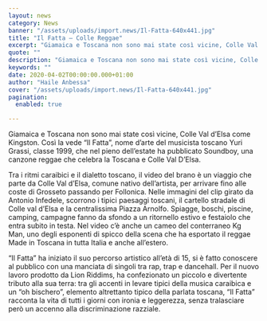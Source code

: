 ```yaml
---
layout: news
category: News
banner: "/assets/uploads/import.news/Il-Fatta-640x441.jpg"
title: "Il Fatta – Colle Reggae"
excerpt: "Giamaica e Toscana non sono mai state così vicine, Colle Val d’Elsa come Kingston. Così la vede “Il Fatta”, nome d’arte del musicista toscano Yuri Grassi, classe 1999, che nel pieno dell’estate ha pubblicato Soundboy, una canzone reggae che celebra la Toscana e Colle Val D’Elsa. Tra i ritmi caraibici e il dialetto toscano, il [&hellip"
quote: ""
description: "Giamaica e Toscana non sono mai state così vicine, Colle Val d’Elsa come Kingston. Così la vede “Il Fatta”, nome d’arte del musicista toscano Yuri Grassi, classe 1999, che nel pieno dell’estate ha pubblicato Soundboy, una canzone reggae che celebra la Toscana e Colle Val D’Elsa. Tra i ritmi caraibici e il dialetto toscano, il [&hellip"
keywords: ""
date: 2020-04-02T00:00:00.000+01:00
author: "Haile Anbessa"
cover: "/assets/uploads/import.news/Il-Fatta-640x441.jpg"
pagination:
  enabled: true

---
```


Giamaica e Toscana non sono mai state così vicine, Colle Val d’Elsa come Kingston. Così la vede “Il Fatta”, nome d’arte del musicista toscano Yuri Grassi, classe 1999, che nel pieno dell’estate ha pubblicato Soundboy, una canzone reggae che celebra la Toscana e Colle Val D’Elsa.

Tra i ritmi caraibici e il dialetto toscano, il video del brano è un viaggio che parte da Colle Val d’Elsa, comune nativo dell’artista, per arrivare fino alle coste di Grosseto passando per Follonica. Nelle immagini del clip girato da Antonio Infedele, scorrono i tipici paesaggi toscani, il cartello stradale di Colle val d’Elsa e la centralissima Piazza Arnolfo. Spiagge, boschi, piscine, camping, campagne fanno da sfondo a un ritornello estivo e festaiolo che entra subito in testa. Nel video c’è anche un cameo del conterraneo Kg Man, uno degli esponenti di spicco della scena che ha esportato il reggae Made in Toscana in tutta Italia e anche all’estero.

“Il Fatta” ha iniziato il suo percorso artistico all’età di 15, si è fatto conoscere al pubblico con una manciata di singoli tra rap, trap e dancehall. Per il nuovo lavoro prodotto da Lion Riddims, ha confezionato un piccolo e divertente tributo alla sua terra: tra gli accenti in levare tipici della musica caraibica e un “oh bischero”, elemento altrettanto tipico della parlata toscana, “Il Fatta” racconta la vita di tutti i giorni con ironia e leggerezza, senza tralasciare però un accenno alla discriminazione razziale.